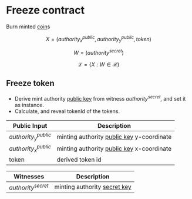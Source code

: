 # Freeze contract

Burn minted [coin](coin.md)s

$$ X = (authority^{public}_x, authority^{public}_y, token) $$

$$ W = (authority^{secret}) $$

$$ \mathcal{L}= \{X:W\in \mathcal{R}\} $$

## Freeze token
- Derive mint authority [public key](../crypto/keypair.md) from witness $authority^{secret}$, and set it as instance.
- Calculate, and reveal tokenId of the tokens.


| Public Input         | Description                                             |
|----------------------|---------------------------------------------------------|
|$authority^{public}_y$| minting authority [public key](../crypto/keypair.md) y-coordinate               |
|$authority^{public}_x$| minting authority [public key](../crypto/keypair.md) x-coordinate               |
| token                | derived token id                                        |

| Witnesses            | Description                                         |
|----------------------|-----------------------------------------------------|
| $authority^{secret}$ | minting authority [secret key](../crypto/keypair.md)|
